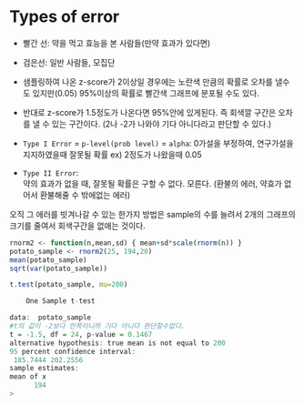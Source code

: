 # Types of error

+ 빨간 선: 약을 먹고 효능을 본 사람들(만약 효과가 있다면)
+ 검은선: 일반 사람들, 모집단

+ 샘플링하여 나온 z-score가 2이상일 경우에는 노란색 만큼의 확률로 오차를 낼수도 있지만(0.05) 95%이상의 확률로 빨간색 그래프에 분포될 수도 있다.

+ 반대로 z-score가 1.5정도가 나온다면 95%안에 있게된다. 즉 회색깔 구간은 오차를 낼 수 있는 구간이다. (2나 -2가 나와야 기다 아니다라고 판단할 수 있다.)


+ `Type I Error` = `p-level(prob level)` = `alpha`: 0가설을 부정하여, 연구가설을 지지하였을때 잘못될 확률
ex) 2정도가 나왔을때 0.05 

+ `Type II Error`:  
약의 효과가 없을 때, 잘못될 확률은 구할 수 없다. 모른다. (환불의 에러, 약효가 없어서 환불해줄 수 밖에없는 에러)

오직 그 에러를 빗겨나갈 수 있는 한가지 방법은 sample의 수를 늘려서 2개의 그래프의 크기를 줄여서 회색구간을 없애는 것이다.



```R
rnorm2 <- function(n,mean,sd) { mean+sd*scale(rnorm(n)) }
potato_sample <- rnorm2(25, 194,20)
mean(potato_sample)
sqrt(var(potato_sample))

t.test(potato_sample, mu=200)

	One Sample t-test

data:  potato_sample
#t의 값이 -2보다 안쪽이니까 기다 아니다 판단할수없다.
t = -1.5, df = 24, p-value = 0.1467
alternative hypothesis: true mean is not equal to 200
95 percent confidence interval:
 185.7444 202.2556
sample estimates:
mean of x 
      194 
>
```
